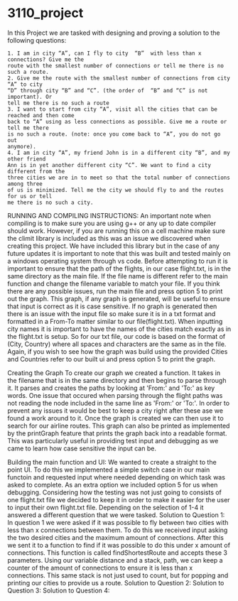 # 3110_project
In this Project we are tasked with designing and proving a solution to the following questions:

    1. I am in city “A”, can I fly to city  “B”  with less than x connections? Give me the 
    route with the smallest number of connections or tell me there is no such a route. 
    2. Give me the route with the smallest number of connections from city “A” to city 
    “D” through city “B” and “C”. (the order of  “B” and “C” is not important). Or 
    tell me there is no such a route 
    3. I want to start from city “A”, visit all the cities that can be reached and then come 
    back to “A” using as less connections as possible. Give me a route or tell me there 
    is no such a route. (note: once you come back to “A”, you do not go out 
    anymore). 
    4. I am in city “A”, my friend John is in a different city “B”, and my other friend 
    Ann is in yet another different city “C”. We want to find a city different from the 
    three cities we are in to meet so that the total number of connections among three 
    of us is minimized. Tell me the city we should fly to and the routes for us or tell 
    me there is no such a city. 

RUNNING AND COMPILING INSTRUCTIONS:
    An important note when compiling is to make sure you are using g++ or any up to date compiler should work. However, if you are running this on a cell machine make sure the climit library is included as this was an issue we discovered when creating this project. We have included this library but in the case of any future updates it is important to note that this was built and tested mainly on a windows operating system through vs code.
    Before attempting to run it is important to ensure that the path of the flights, in our case flight.txt, is in the same directory as the main file. If the file name is different refer to the main function and change the filename variable to match your file. If you think there are any possible issues, run the main file and press option 5 to print out the graph. This graph, if any graph is generated, will be useful to ensure that input is correct as it is case sensitive. If no graph is generated then there is an issue with the input file so make sure it is in a txt format and formatted in a From-To matter similar to our file(flight.txt). 
    When inputting city names it is important to have the names of the cities match exactly as in the flight.txt is setup. So for our txt file, our code is based on the format of (City, Country) where all spaces and characters are the same as in the file. Again, if you wish to see how the graph was build using the provided Cities and Countries refer to our built ui and press option 5 to print the graph.

Creating the Graph
    To create our graph we created a function. It takes in the filename that is in the same directory and then begins to parse through it. It parses and creates the paths by looking at 'From:' and 'To:' as key words. One issue that occured when parsing through the flight paths was not reading the node included in the same line as 'From:' or 'To:'. In order to prevent any issues it would be best to keep a city right after these ase we found a work around to it. Once the graph is created we can then use it to search for our airline routes. This graph can also be printed as implemented by the printGraph feature that prints the graph back into a readable format. This was particularly useful in providing test input and debugging as we came to learn how case sensitive the input can be.

Building the main function and UI:
    We wanted to create a straight to the point UI. To do this we implemented a simple switch case in our main functoin and requested input where needed depending on which task was asked to complete. As an extra option we included option 5 for us when debugging. Considering how the testing was not just going to consists of one flight.txt file we decided to keep it in order to make it easier for the user to input their own flight.txt file. Depending on the selection of 1-4 it answered a different question that we were tasked. 
Solution to Question 1:
    In question 1 we were asked if it was possible to fly between two cities with less than x connections between them. To do this we received input asking the two desired cities and the maximum amount of connections. After this we sent it to a function to find if it was possible to do this under x amount of connections. This function is called findShortestRoute and accepts these 3 parameters. Using our variable distance and a stack, path, we can keep a counter of the amount of connections to ensure it is less than x connections. This same stack is not just used to count, but for popping and printing our cities to provide us a route. 
Solution to Question 2:
Solution to Question 3:
Solution to Question 4:

